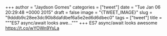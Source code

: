 
+++
author = "Jaydson Gomes"
categories = ["tweet"]
date = "Tue Jan 06 20:29:48 +0000 2015"
draft = false
image = "{TWEET_IMAGE}"
slug = "9dddb9c28ee3dc90b8dafdbef6a5e2ed6d6dbec0"
tags = ["tweet"]
title = """ES7 async/await looks awe..."""
+++
ES7 async/await looks awesome https://t.co/wYOWn9YsLa
